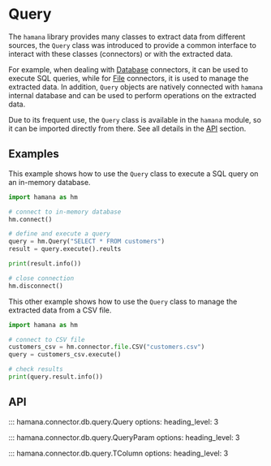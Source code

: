 # Query

The `hamana` library provides many classes to extract data from different sources, the `Query` class was introduced to provide a common interface to interact with these classes (connectors) or with the extracted data.

For example, when dealing with [Database](../connector/db/index.md) connectors, it can be used to execute SQL queries, while for [File](../connector/file/index.md) connectors, it is used to manage the extracted data. In addition, `Query` objects are natively connected with `hamana` internal database and can be used to perform operations on the extracted data.

Due to its frequent use, the `Query` class is available in the `hamana` module, so it can be imported directly from there. See all details in the [API](#api) section.

## Examples

This example shows how to use the `Query` class to execute a SQL query on an in-memory database.

```python
import hamana as hm

# connect to in-memory database
hm.connect()

# define and execute a query
query = hm.Query("SELECT * FROM customers")
result = query.execute().reults

print(result.info())

# close connection
hm.disconnect()
```

This other example shows how to use the `Query` class to manage the extracted data from a CSV file.

```python
import hamana as hm

# connect to CSV file
customers_csv = hm.connector.file.CSV("customers.csv")
query = customers_csv.execute()

# check results
print(query.result.info())
```

## API

::: hamana.connector.db.query.Query
    options:
        heading_level: 3

::: hamana.connector.db.query.QueryParam
    options:
        heading_level: 3

::: hamana.connector.db.query.TColumn
    options:
        heading_level: 3
